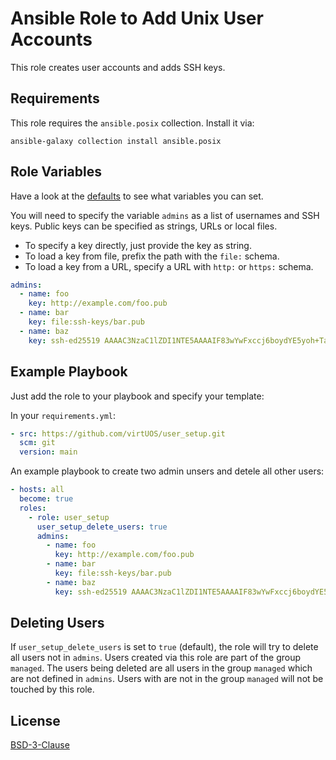 # Ansible Role to Add Unix User Accounts

This role creates user accounts and adds SSH keys.

## Requirements

This role requires the `ansible.posix` collection.
Install it via:

```
ansible-galaxy collection install ansible.posix
```

## Role Variables

Have a look at the [defaults](defaults/main.yml) to see what variables you can set.

You will need to specify the variable `admins` as a list of usernames and SSH keys.
Public keys can be specified as strings, URLs or local files.

- To specify a key directly, just provide the key as string.
- To load a key from file, prefix the path with the `file:` schema.
- To load a key from a URL, specify a URL with `http:` or `https:` schema.

```yaml
admins:
  - name: foo
    key: http://example.com/foo.pub
  - name: bar
    key: file:ssh-keys/bar.pub
  - name: baz
    key: ssh-ed25519 AAAAC3NzaC1lZDI1NTE5AAAAIF83wYwFxccj6boydYE5yoh+Tabuon7Uuu4HGlHrbpSt
```

## Example Playbook

Just add the role to your playbook and specify your template:

In your `requirements.yml`:
```yaml
- src: https://github.com/virtUOS/user_setup.git
  scm: git
  version: main
```

An example playbook to create two admin unsers and detele all other users:
```yaml
- hosts: all
  become: true
  roles:
    - role: user_setup
      user_setup_delete_users: true
      admins:
        - name: foo
          key: http://example.com/foo.pub
        - name: bar
          key: file:ssh-keys/bar.pub
        - name: baz
          key: ssh-ed25519 AAAAC3NzaC1lZDI1NTE5AAAAIF83wYwFxccj6boydYE5yoh+Tabuon7Uuu4HGlHrbpSt
```


## Deleting Users

If `user_setup_delete_users` is set to `true` (default), the role will try to delete all users not in `admins`.
Users created via this role are part of the group `managed`.
The users being deleted are all users in the group `managed` which are not defined in `admins`.
Users with are not in the group `managed` will not be touched by this role.


## License

[BSD-3-Clause](LICENSE)
